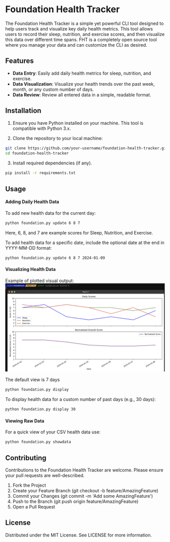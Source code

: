 # Foundation Health Tracker

The Foundation Health Tracker is a simple yet powerful CLI tool designed to help users track and visualize key daily health metrics. This tool allows users to record their sleep, nutrition, and exercise scores, and then visualize this data over different time spans. FHT is a completely open source tool where you manage your data and can customize the CLI as desired.

## Features

- **Data Entry**: Easily add daily health metrics for sleep, nutrition, and exercise.
- **Data Visualization**: Visualize your health trends over the past week, month, or any custom number of days.
- **Data Review**: Review all entered data in a simple, readable format.

## Installation

1. Ensure you have Python installed on your machine. This tool is compatible with Python 3.x.

2. Clone the repository to your local machine:

```bash
git clone https://github.com/your-username/foundation-health-tracker.git
cd foundation-health-tracker
```

3. Install required dependencies (if any).

```bash
pip install -r requirements.txt
```

## Usage

#### Adding Daily Health Data
To add new health data for the current day:

```bash
python foundation.py update 6 8 7
```
Here, 6, 8, and 7 are example scores for Sleep, Nutrition, and Exercise.

To add health data for a specific date, include the optional date at the end in YYYY-MM-DD format:

```bash
python foundation.py update 6 8 7 2024-01-09
```

#### Visualizing Health Data

Example of plotted visual output:
<img src="./assets/sample-display.png" alt="image" width="1200" height="auto">

The default view is 7 days

```bash
python foundation.py display
```

To display health data for a custom number of past days (e.g., 30 days):

```bash
python foundation.py display 30
```

#### Viewing Raw Data

For a quick view of your CSV health data use:

```bash
python foundation.py showdata
```

## Contributing

Contributions to the Foundation Health Tracker are welcome. Please ensure your pull requests are well-described.

1. Fork the Project
2. Create your Feature Branch (git checkout -b feature/AmazingFeature)
3. Commit your Changes (git commit -m 'Add some AmazingFeature')
4. Push to the Branch (git push origin feature/AmazingFeature)
5. Open a Pull Request

## License
Distributed under the MIT License. See LICENSE for more information.
